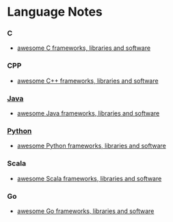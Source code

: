 Language Notes
==========

### C

- [awesome C frameworks, libraries and software](https://github.com/uhub/awesome-c)

### CPP

- [awesome C++ frameworks, libraries and software](https://github.com/uhub/awesome-cpp)

### [Java](./java/README.md)

- [awesome Java frameworks, libraries and software](https://github.com/uhub/awesome-java)

### [Python](./python/README.md)

- [awesome Python frameworks, libraries and software](https://github.com/uhub/awesome-python)

### Scala

- [awesome Scala frameworks, libraries and software](https://github.com/uhub/awesome-scala)

### Go

- [awesome Go frameworks, libraries and software](https://github.com/uhub/awesome-go)

